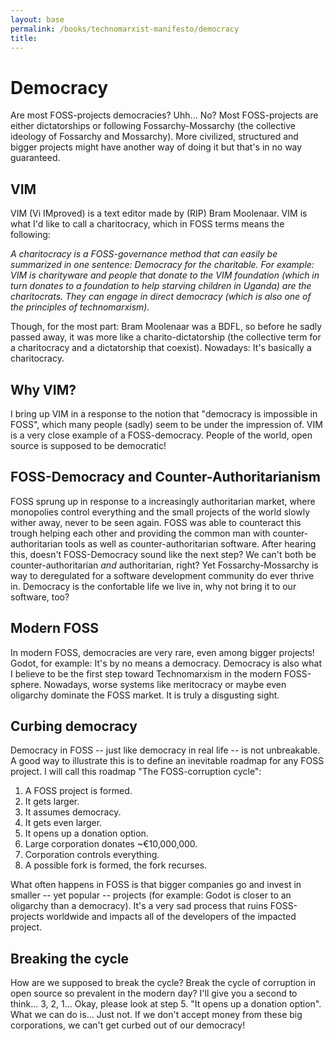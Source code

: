 ```yaml
---
layout: base
permalink: /books/technomarxist-manifesto/democracy
title:
---
```


# Democracy
Are most FOSS-projects democracies? Uhh... No? Most FOSS-projects
are either dictatorships or following Fossarchy-Mossarchy (the
collective ideology of Fossarchy and Mossarchy). More civilized,
structured and bigger projects might have another way of doing it
but that's in no way guaranteed.

## VIM
VIM (Vi IMproved) is a text editor made by (RIP) Bram Moolenaar.
VIM is what I'd like to call a charitocracy, which in FOSS terms
means the following:

*A charitocracy is a FOSS-governance method that can easily be
summarized in one sentence: Democracy for the charitable. For example:
VIM is charityware and people that donate to the VIM foundation (which
in turn donates to a foundation to help starving children in Uganda)
are the charitocrats. They can engage in direct democracy (which is
also one of the principles of technomarxism).*

Though, for the most part: Bram Moolenaar was a BDFL, so before he
sadly passed away, it was more like a charito-dictatorship (the collective
term for a charitocracy and a dictatorship that coexist). Nowadays:
It's basically a charitocracy.

## Why VIM?
I bring up VIM in a response to the notion that "democracy is impossible in
FOSS", which many people (sadly) seem to be under the impression of. VIM is
a very close example of a FOSS-democracy. People of the world, open source
is supposed to be democratic!

## FOSS-Democracy and Counter-Authoritarianism
FOSS sprung up in response to a increasingly authoritarian market, where
monopolies control everything and the small projects of the world slowly
wither away, never to be seen again. FOSS was able to counteract this
trough helping each other and providing the common man with counter-authoritarian
tools as well as counter-authoritarian software. After hearing this, doesn't
FOSS-Democracy sound like the next step? We can't both be counter-authoritarian
*and* authoritarian, right? Yet Fossarchy-Mossarchy is way to deregulated for a
software development community do ever thrive in. Democracy is the confortable
life we live in, why not bring it to our software, too?

## Modern FOSS
In modern FOSS, democracies are very rare, even among bigger projects! Godot,
for example: It's by no means a democracy. Democracy is also what I believe to
be the first step toward Technomarxism in the modern FOSS-sphere. Nowadays,
worse systems like meritocracy or maybe even oligarchy dominate the FOSS
market. It is truly a disgusting sight.

## Curbing democracy
Democracy in FOSS -- just like democracy in real life -- is not unbreakable.
A good way to illustrate this is to define an inevitable roadmap for any
FOSS project. I will call this roadmap "The FOSS-corruption cycle":

1. A FOSS project is formed.
2. It gets larger.
3. It assumes democracy.
4. It gets even larger.
5. It opens up a donation option.
6. Large corporation donates ~€10,000,000.
7. Corporation controls everything.
8. A possible fork is formed, the fork recurses.

What often happens in FOSS is that bigger companies go and invest in smaller
-- yet popular -- projects (for example: Godot is closer to an oligarchy than
a democracy). It's a very sad process that ruins FOSS-projects worldwide and
impacts all of the developers of the impacted project.

## Breaking the cycle
How are we supposed to break the cycle? Break the cycle of corruption in
open source so prevalent in the modern day? I'll give you a second to
think...  3, 2, 1... Okay, please look at step 5. "It opens up a donation
option". What we can do is... Just not. If we don't accept money from
these big corporations, we can't get curbed out of our democracy!

